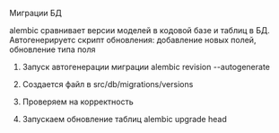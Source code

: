 Миграции БД

alembic сравнивает версии моделей в кодовой базе и таблиц в БД.
Автогенерируетс скрипт обновления: добавление новых полей, обновление типа поля 

1) Запуск автогенерации миграции 
    alembic revision --autogenerate

2) Создается файл в src/db/migrations/versions

3) Проверяем на корректность

4) Запускаем обновление таблиц
    alembic upgrade head